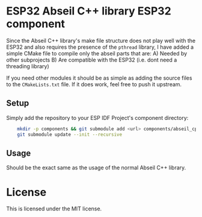 # ESP32 Abseil C++ library ESP32 component

Since the Abseil C++ library's make file structure does not play well with the ESP32 and also
requires the presence of the `pthread` library, I have added a simple CMake file to compile only the
abseil parts that are:
    A) Needed by other subprojects
    B) Are compatible with the ESP32 (i.e. dont need a threading library)

If you need other modules it should be as simple as adding the source files to the `CMakeLists.txt`
file. If it does work, feel free to push it upstream.

## Setup
Simply add the repository to your ESP IDF Project's component directory:
```bash
    mkdir -p components && git submodule add <url> components/abseil_cpp_port &&
    git submodule update --init --recursive
```

## Usage
Should be the exact same as the usage of the normal Abseil C++ library.

# License
This is licensed under the MIT license.
